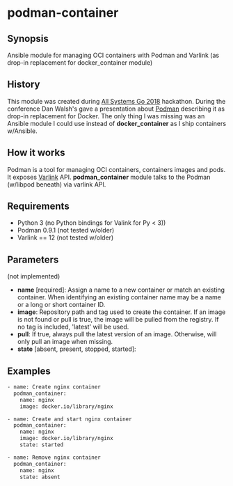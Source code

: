 # podman-container

## Synopsis

Ansible module for managing OCI containers with Podman and Varlink (as drop-in replacement for docker_container module)

## History

This module was created during [All Systems Go 2018](https://all-systems-go.io/) 
hackathon. During the conference Dan Walsh's gave a presentation about
[Podman](https://github.com/containers/libpod/) describing it as drop-in
replacement for Docker. The only thing I was missing was an Ansible module
I could use instead of **docker_container** as I ship containers w/Ansible.

## How it works

Podman is a tool for managing OCI containers, containers images 
and pods. It exposes [Varlink](https://varlink.org) API. **podman_container**
module talks to the Podman (w/libpod beneath) via varlink API.

## Requirements

- Python 3 (no Python bindings for Valink for Py < 3))
- Podman 0.9.1 (not tested w/older)
- Varlink == 12 (not tested w/older)

## Parameters

(not implemented)

- **name** [required]: Assign a name to a new container or match an existing 
  container. When identifying an existing container name may be a name or a long or short container ID. 
- **image**: Repository path and tag used to create the container. If an image 
  is not found or pull is true, the image will be pulled from the registry. If 
  no tag is included, 'latest' will be used.
- **pull**: If true, always pull the latest version of an image. Otherwise, 
  will only pull an image when missing.
- **state** [absent, present, stopped, started]: 
  
## Examples

```bash
- name: Create nginx container
  podman_container:
    name: nginx
    image: docker.io/library/nginx
```

```bash
- name: Create and start nginx container
  podman_container:
    name: nginx
    image: docker.io/library/nginx
    state: started
```

```bash
- name: Remove nginx container
  podman_container:
    name: nginx
    state: absent
```